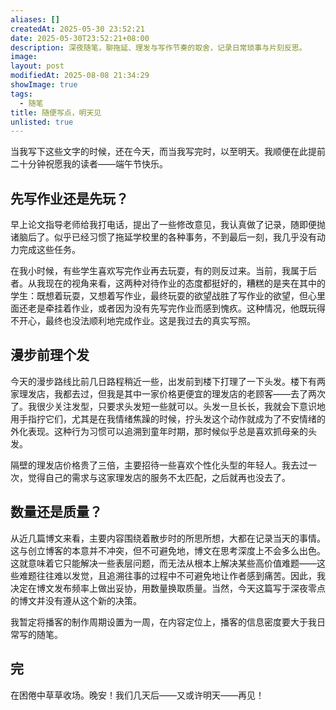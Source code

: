 ```yaml
---
aliases: []
createdAt: 2025-05-30 23:52:21
date: 2025-05-30T23:52:21+08:00
description: 深夜随笔，聊拖延、理发与写作节奏的取舍，记录日常琐事与片刻反思。
image: 
layout: post
modifiedAt: 2025-08-08 21:34:29
showImage: true
tags:
  - 随笔
title: 随便写点，明天见
unlisted: true
---
```


当我写下这些文字的时候，还在今天，而当我写完时，以至明天。我顺便在此提前二十分钟祝愿我的读者——端午节快乐。

## 先写作业还是先玩？

早上论文指导老师给我打电话，提出了一些修改意见，我认真做了记录，随即便抛诸脑后了。似乎已经习惯了拖延学校里的各种事务，不到最后一刻，我几乎没有动力完成这些任务。

在我小时候，有些学生喜欢写完作业再去玩耍，有的则反过来。当前，我属于后者。从我现在的视角来看，这两种对待作业的态度都挺好的，糟糕的是夹在其中的学生：既想着玩耍，又想着写作业，最终玩耍的欲望战胜了写作业的欲望，但心里面还老是牵挂着作业，或者因为没有先写完作业而感到愧疚。这种情况，他既玩得不开心，最终也没法顺利地完成作业。这是我过去的真实写照。

## 漫步前理个发

今天的漫步路线比前几日路程稍近一些，出发前到楼下打理了一下头发。楼下有两家理发店，我都去过，但我是其中一家价格更便宜的理发店的老顾客——去了两次了。我很少关注发型，只要求头发短一些就可以。头发一旦长长，我就会下意识地用手指拧它们，尤其是在我情绪焦躁的时候，拧头发这个动作就成为了不安情绪的外化表现。这种行为习惯可以追溯到童年时期，那时候似乎总是喜欢抓母亲的头发。

隔壁的理发店价格贵了三倍，主要招待一些喜欢个性化头型的年轻人。我去过一次，觉得自己的需求与这家理发店的服务不太匹配，之后就再也没去了。

## 数量还是质量？

从近几篇博文来看，主要内容围绕着散步时的所思所想，大都在记录当天的事情。这与创立博客的本意并不冲突，但不可避免地，博文在思考深度上不会多么出色。这就意味着它只能解决一些表层问题，而无法从根本上解决某些高价值难题——这些难题往往难以发觉，且追溯往事的过程中不可避免地让作者感到痛苦。因此，我决定在博文发布频率上做出妥协，用数量换取质量。当然，今天这篇写于深夜零点的博文并没有遵从这个新的决策。

我暂定将播客的制作周期设置为一周，在内容定位上，播客的信息密度要大于我日常写的随笔。

## 完

在困倦中草草收场。晚安！我们几天后——又或许明天——再见！

